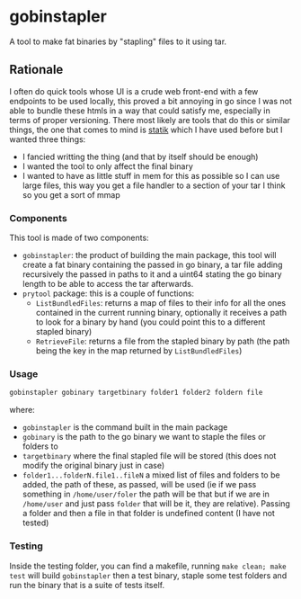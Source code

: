 # gobinstapler

A tool to make fat binaries by "stapling" files to it using tar.

## Rationale

I often do quick tools whose UI is a crude web front-end with a few endpoints to be used locally, this proved a bit annoying in go since I was not able to bundle these htmls in a way that could satisfy me, especially in terms of proper versioning.
There most likely are tools that do this or similar things, the one that comes to mind is [statik](https://github.com/rakyll/statik) which I have used before but I wanted three things:
* I fancied writting the thing (and that by itself should be enough)
* I wanted the tool to only affect the final binary
* I wanted to have as little stuff in mem for this as possible so I can use large files, this way you get a file handler to a section of your tar I think so you get a sort of mmap

### Components

This tool is made of two components:

* `gobinstapler`: the product of building the main package, this tool will create a fat binary containing the passed in go binary, a tar file adding recursively the passed in paths to it and a uint64 stating the go binary length to be able to access the tar afterwards.
* `prytool` package: this is a couple of functions:
    * `ListBundledFiles`: returns a map of files to their info for all the ones contained in the current running binary, optionally it receives a path to look for a binary by hand (you could point this to a different stapled binary)
    * `RetrieveFile`: returns a file from the stapled binary by path (the path being the key in the map returned by `ListBundledFiles`)

### Usage 

```bash
gobinstapler gobinary targetbinary folder1 folder2 foldern file
```

where:

* `gobinstapler` is the command built in the main package
* `gobinary` is the path to the go binary we want to staple the files or folders to
* `targetbinary` where the final stapled file will be stored (this does not modify the original binary just in case)
* `folder1...folderN.file1..fileN` a mixed list of files and folders to be added, the path of these, as passed, will be used (ie if we pass something in `/home/user/foler` the path will be that but if we are in `/home/user` and just pass `folder` that will be it, they are relative). Passing a folder and then a file in that folder is undefined content (I have not tested)

### Testing

Inside the testing folder, you can find a makefile, running `make clean; make test` will build `gobinstapler` then a test binary, staple some test folders and run the binary that is a suite of tests itself.
